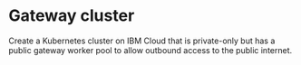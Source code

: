 # Gateway cluster

Create a Kubernetes cluster on IBM Cloud that is private-only but has a public gateway worker pool to allow outbound access to the public internet.
